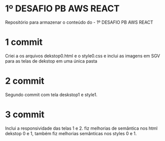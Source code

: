 # 1º DESAFIO PB AWS REACT
Repositório para armazenar o conteúdo do - 1º DESAFIO PB AWS REACT

# 1 commit 
Criei a os arquivos dekstop0.html e o style0.css e inclui as imagens em SGV para as telas de dekstop em uma única pasta

# 2 commit
Segundo commit com tela deskstop1 e style1.

# 3 commit
Inclui a responsividade das telas 1 e 2. fiz melhorias de semântica nos html dekstop 0 e 1,  também fiz melhorias semânticas nos styles 0 e 1.